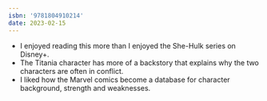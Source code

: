 ```yaml
---
isbn: '9781804910214'
date: 2023-02-15
---
```


- I enjoyed reading this more than I enjoyed the She-Hulk series on Disney+.
- The Titania character has more of a backstory that explains why the two characters are often in conflict.
- I liked how the Marvel comics become a database for character background, strength and weaknesses.
